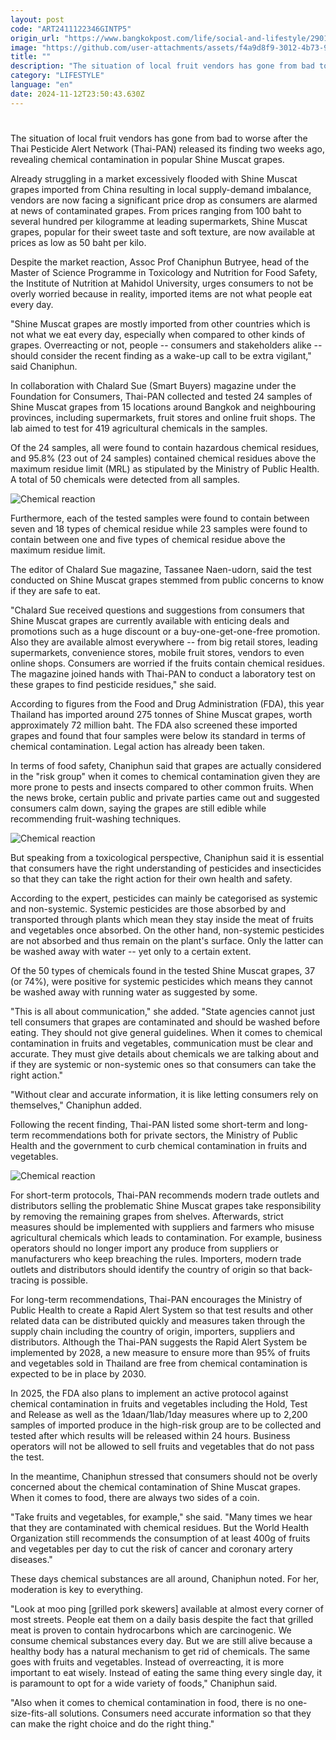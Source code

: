 ```yaml
---
layout: post
code: "ART2411122346GINTP5"
origin_url: "https://www.bangkokpost.com/life/social-and-lifestyle/2901348/chemical-reaction"
image: "https://github.com/user-attachments/assets/f4a9d8f9-3012-4b73-9c91-13733fad1e40"
title: ""
description: "The situation of local fruit vendors has gone from bad to worse after the Thai Pesticide Alert Network (Thai-PAN) released its finding two weeks ago, revealing chemical contamination in popular Shine Muscat grapes."
category: "LIFESTYLE"
language: "en"
date: 2024-11-12T23:50:43.630Z
---
```


# 

The situation of local fruit vendors has gone from bad to worse after the Thai Pesticide Alert Network (Thai-PAN) released its finding two weeks ago, revealing chemical contamination in popular Shine Muscat grapes.

Already struggling in a market excessively flooded with Shine Muscat grapes imported from China resulting in local supply-demand imbalance, vendors are now facing a significant price drop as consumers are alarmed at news of contaminated grapes. From prices ranging from 100 baht to several hundred per kilogramme at leading supermarkets, Shine Muscat grapes, popular for their sweet taste and soft texture, are now available at prices as low as 50 baht per kilo.

Despite the market reaction, Assoc Prof Chaniphun Butryee, head of the Master of Science Programme in Toxicology and Nutrition for Food Safety, the Institute of Nutrition at Mahidol University, urges consumers to not be overly worried because in reality, imported items are not what people eat every day.

"Shine Muscat grapes are mostly imported from other countries which is not what we eat every day, especially when compared to other kinds of grapes. Overreacting or not, people -- consumers and stakeholders alike -- should consider the recent finding as a wake-up call to be extra vigilant," said Chaniphun.

In collaboration with Chalard Sue (Smart Buyers) magazine under the Foundation for Consumers, Thai-PAN collected and tested 24 samples of Shine Muscat grapes from 15 locations around Bangkok and neighbouring provinces, including supermarkets, fruit stores and online fruit shops. The lab aimed to test for 419 agricultural chemicals in the samples.

Of the 24 samples, all were found to contain hazardous chemical residues, and 95.8% (23 out of 24 samples) contained chemical residues above the maximum residue limit (MRL) as stipulated by the Ministry of Public Health. A total of 50 chemicals were detected from all samples.

![Chemical reaction](https://github.com/user-attachments/assets/c23142bb-e454-46c6-8fc5-fca4f9d7a5a3)

Furthermore, each of the tested samples were found to contain between seven and 18 types of chemical residue while 23 samples were found to contain between one and five types of chemical residue above the maximum residue limit.

The editor of Chalard Sue magazine, Tassanee Naen-udorn, said the test conducted on Shine Muscat grapes stemmed from public concerns to know if they are safe to eat.

"Chalard Sue received questions and suggestions from consumers that Shine Muscat grapes are currently available with enticing deals and promotions such as a huge discount or a buy-one-get-one-free promotion. Also they are available almost everywhere -- from big retail stores, leading supermarkets, convenience stores, mobile fruit stores, vendors to even online shops. Consumers are worried if the fruits contain chemical residues. The magazine joined hands with Thai-PAN to conduct a laboratory test on these grapes to find pesticide residues," she said.

According to figures from the Food and Drug Administration (FDA), this year Thailand has imported around 275 tonnes of Shine Muscat grapes, worth approximately 72 million baht. The FDA also screened these imported grapes and found that four samples were below its standard in terms of chemical contamination. Legal action has already been taken.

In terms of food safety, Chaniphun said that grapes are actually considered in the "risk group" when it comes to chemical contamination given they are more prone to pests and insects compared to other common fruits. When the news broke, certain public and private parties came out and suggested consumers calm down, saying the grapes are still edible while recommending fruit-washing techniques.

![Chemical reaction](https://github.com/user-attachments/assets/bd1cb18b-681b-415d-9402-24eb8301a354)

But speaking from a toxicological perspective, Chaniphun said it is essential that consumers have the right understanding of pesticides and insecticides so that they can take the right action for their own health and safety.

According to the expert, pesticides can mainly be categorised as systemic and non-systemic. Systemic pesticides are those absorbed by and transported through plants which mean they stay inside the meat of fruits and vegetables once absorbed. On the other hand, non-systemic pesticides are not absorbed and thus remain on the plant's surface. Only the latter can be washed away with water -- yet only to a certain extent.

Of the 50 types of chemicals found in the tested Shine Muscat grapes, 37 (or 74%), were positive for systemic pesticides which means they cannot be washed away with running water as suggested by some.

"This is all about communication," she added. "State agencies cannot just tell consumers that grapes are contaminated and should be washed before eating. They should not give general guidelines. When it comes to chemical contamination in fruits and vegetables, communication must be clear and accurate. They must give details about chemicals we are talking about and if they are systemic or non-systemic ones so that consumers can take the right action."

"Without clear and accurate information, it is like letting consumers rely on themselves," Chaniphun added.

Following the recent finding, Thai-PAN listed some short-term and long-term recommendations both for private sectors, the Ministry of Public Health and the government to curb chemical contamination in fruits and vegetables.

![Chemical reaction](https://github.com/user-attachments/assets/401f34b9-25af-4992-9276-7dbf5f14b6f0)

For short-term protocols, Thai-PAN recommends modern trade outlets and distributors selling the problematic Shine Muscat grapes take responsibility by removing the remaining grapes from shelves. Afterwards, strict measures should be implemented with suppliers and farmers who misuse agricultural chemicals which leads to contamination. For example, business operators should no longer import any produce from suppliers or manufacturers who keep breaching the rules. Importers, modern trade outlets and distributors should identify the country of origin so that back-tracing is possible.

For long-term recommendations, Thai-PAN encourages the Ministry of Public Health to create a Rapid Alert System so that test results and other related data can be distributed quickly and measures taken through the supply chain including the country of origin, importers, suppliers and distributors. Although the Thai-PAN suggests the Rapid Alert System be implemented by 2028, a new measure to ensure more than 95% of fruits and vegetables sold in Thailand are free from chemical contamination is expected to be in place by 2030.

In 2025, the FDA also plans to implement an active protocol against chemical contamination in fruits and vegetables including the Hold, Test and Release as well as the 1daan/1lab/1day measures where up to 2,200 samples of imported produce in the high-risk group are to be collected and tested after which results will be released within 24 hours. Business operators will not be allowed to sell fruits and vegetables that do not pass the test.

In the meantime, Chaniphun stressed that consumers should not be overly concerned about the chemical contamination of Shine Muscat grapes. When it comes to food, there are always two sides of a coin.

"Take fruits and vegetables, for example," she said. "Many times we hear that they are contaminated with chemical residues. But the World Health Organization still recommends the consumption of at least 400g of fruits and vegetables per day to cut the risk of cancer and coronary artery diseases."

These days chemical substances are all around, Chaniphun noted. For her, moderation is key to everything.

"Look at moo ping \[grilled pork skewers\] available at almost every corner of most streets. People eat them on a daily basis despite the fact that grilled meat is proven to contain hydrocarbons which are carcinogenic. We consume chemical substances every day. But we are still alive because a healthy body has a natural mechanism to get rid of chemicals. The same goes with fruits and vegetables. Instead of overreacting, it is more important to eat wisely. Instead of eating the same thing every single day, it is paramount to opt for a wide variety of foods," Chaniphun said.

"Also when it comes to chemical contamination in food, there is no one-size-fits-all solutions. Consumers need accurate information so that they can make the right choice and do the right thing."